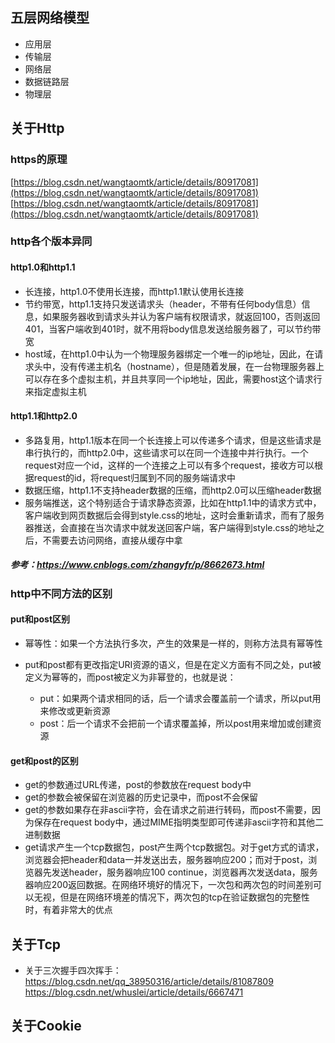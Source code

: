 ## 五层网络模型

- 应用层
- 传输层
- 网络层
- 数据链路层
- 物理层

## 关于Http

### https的原理

[https://blog.csdn.net/wangtaomtk/article/details/80917081](https://blog.csdn.net/wangtaomtk/article/details/80917081)
[https://blog.csdn.net/wangtaomtk/article/details/80917081](https://blog.csdn.net/wangtaomtk/article/details/80917081)

### http各个版本异同

#### http1.0和http1.1

- 长连接，http1.0不使用长连接，而http1.1默认使用长连接
- 节约带宽，http1.1支持只发送请求头（header，不带有任何body信息）信息，如果服务器收到请求头并认为客户端有权限请求，就返回100，否则返回401，当客户端收到401时，就不用将body信息发送给服务器了，可以节约带宽
- host域，在http1.0中认为一个物理服务器绑定一个唯一的ip地址，因此，在请求头中，没有传递主机名（hostname），但是随着发展，在一台物理服务器上可以存在多个虚拟主机，并且共享同一个ip地址，因此，需要host这个请求行来指定虚拟主机

#### http1.1和http2.0

- 多路复用，http1.1版本在同一个长连接上可以传递多个请求，但是这些请求是串行执行的，而http2.0中，这些请求可以在同一个连接中并行执行。一个request对应一个id，这样的一个连接之上可以有多个request，接收方可以根据request的id，将request归属到不同的服务端请求中
- 数据压缩，http1.1不支持header数据的压缩，而http2.0可以压缩header数据
- 服务端推送，这个特别适合于请求静态资源，比如在http1.1中的请求方式中，客户端收到网页数据后会得到style.css的地址，这时会重新请求，而有了服务器推送，会直接在当次请求中就发送回客户端，客户端得到style.css的地址之后，不需要去访问网络，直接从缓存中拿

##### 参考：<https://www.cnblogs.com/zhangyfr/p/8662673.html>

### http中不同方法的区别

#### put和post区别

- 幂等性：如果一个方法执行多次，产生的效果是一样的，则称方法具有幂等性

- put和post都有更改指定URI资源的语义，但是在定义方面有不同之处，put被定义为幂等的，而post被定义为非幂登的，也就是说：
  - put：如果两个请求相同的话，后一个请求会覆盖前一个请求，所以put用来修改或更新资源
  - post：后一个请求不会把前一个请求覆盖掉，所以post用来增加或创建资源

#### get和post的区别

- get的参数通过URL传递，post的参数放在request body中
- get的参数会被保留在浏览器的历史记录中，而post不会保留
- get的参数如果存在非ascii字符，会在请求之前进行转码，而post不需要，因为保存在request body中，通过MIME指明类型即可传递非ascii字符和其他二进制数据
- get请求产生一个tcp数据包，post产生两个tcp数据包。对于get方式的请求，浏览器会把header和data一并发送出去，服务器响应200；而对于post，浏览器先发送header，服务器响应100 continue，浏览器再次发送data，服务器响应200返回数据。在网络环境好的情况下，一次包和两次包的时间差别可以无视，但是在网络环境差的情况下，两次包的tcp在验证数据包的完整性时，有着非常大的优点

## 关于Tcp

- 关于三次握手四次挥手：<https://blog.csdn.net/qq_38950316/article/details/81087809>   <https://blog.csdn.net/whuslei/article/details/6667471>

## 关于Cookie